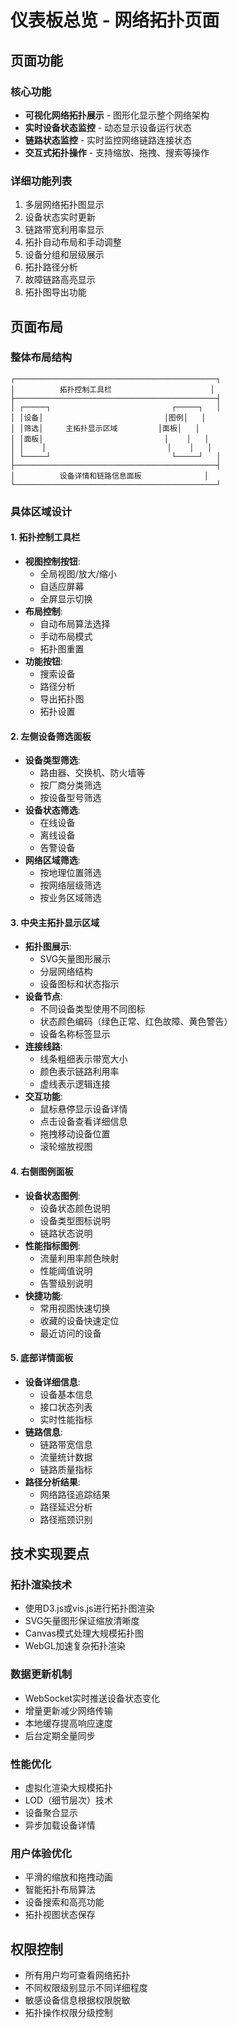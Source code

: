# 仪表板总览 - 网络拓扑页面

## 页面功能

### 核心功能
- **可视化网络拓扑展示** - 图形化显示整个网络架构
- **实时设备状态监控** - 动态显示设备运行状态
- **链路状态监控** - 实时监控网络链路连接状态
- **交互式拓扑操作** - 支持缩放、拖拽、搜索等操作

### 详细功能列表
1. 多层网络拓扑图显示
2. 设备状态实时更新
3. 链路带宽利用率显示
4. 拓扑自动布局和手动调整
5. 设备分组和层级展示
6. 拓扑路径分析
7. 故障链路高亮显示
8. 拓扑图导出功能

## 页面布局

### 整体布局结构
```
┌─────────────────────────────────────────────┐
│          拓扑控制工具栏                      │
├─────────────────────────────────────────────┤
│ ┌─────┐                           ┌─────┐   │
│ │设备│                           │图例│   │
│ │筛选│     主拓扑显示区域         │面板│   │
│ │面板│                           │    │   │
│ │    │                           │    │   │
│ └─────┘                           └─────┘   │
├─────────────────────────────────────────────┤
│          设备详情和链路信息面板              │
└─────────────────────────────────────────────┘
```

### 具体区域设计

#### 1. 拓扑控制工具栏
- **视图控制按钮**:
  - 全局视图/放大/缩小
  - 自适应屏幕
  - 全屏显示切换
- **布局控制**:
  - 自动布局算法选择
  - 手动布局模式
  - 拓扑图重置
- **功能按钮**:
  - 搜索设备
  - 路径分析
  - 导出拓扑图
  - 拓扑设置

#### 2. 左侧设备筛选面板
- **设备类型筛选**:
  - 路由器、交换机、防火墙等
  - 按厂商分类筛选
  - 按设备型号筛选
- **设备状态筛选**:
  - 在线设备
  - 离线设备
  - 告警设备
- **网络区域筛选**:
  - 按地理位置筛选
  - 按网络层级筛选
  - 按业务区域筛选

#### 3. 中央主拓扑显示区域
- **拓扑图展示**:
  - SVG矢量图形展示
  - 分层网络结构
  - 设备图标和状态指示
- **设备节点**:
  - 不同设备类型使用不同图标
  - 状态颜色编码（绿色正常、红色故障、黄色警告）
  - 设备名称标签显示
- **连接线路**:
  - 线条粗细表示带宽大小
  - 颜色表示链路利用率
  - 虚线表示逻辑连接
- **交互功能**:
  - 鼠标悬停显示设备详情
  - 点击设备查看详细信息
  - 拖拽移动设备位置
  - 滚轮缩放视图

#### 4. 右侧图例面板
- **设备状态图例**:
  - 设备状态颜色说明
  - 设备类型图标说明
  - 链路状态说明
- **性能指标图例**:
  - 流量利用率颜色映射
  - 性能阈值说明
  - 告警级别说明
- **快捷功能**:
  - 常用视图快速切换
  - 收藏的设备快速定位
  - 最近访问的设备

#### 5. 底部详情面板
- **设备详细信息**:
  - 设备基本信息
  - 接口状态列表
  - 实时性能指标
- **链路信息**:
  - 链路带宽信息
  - 流量统计数据
  - 链路质量指标
- **路径分析结果**:
  - 网络路径追踪结果
  - 路径延迟分析
  - 路径瓶颈识别

## 技术实现要点

### 拓扑渲染技术
- 使用D3.js或vis.js进行拓扑图渲染
- SVG矢量图形保证缩放清晰度
- Canvas模式处理大规模拓扑图
- WebGL加速复杂拓扑渲染

### 数据更新机制
- WebSocket实时推送设备状态变化
- 增量更新减少网络传输
- 本地缓存提高响应速度
- 后台定期全量同步

### 性能优化
- 虚拟化渲染大规模拓扑
- LOD（细节层次）技术
- 设备聚合显示
- 异步加载设备详情

### 用户体验优化
- 平滑的缩放和拖拽动画
- 智能拓扑布局算法
- 设备搜索和高亮功能
- 拓扑视图状态保存

## 权限控制
- 所有用户均可查看网络拓扑
- 不同权限级别显示不同详细程度
- 敏感设备信息根据权限脱敏
- 拓扑操作权限分级控制